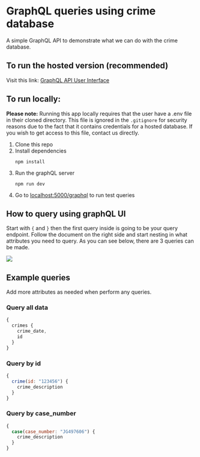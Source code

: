 # GraphQL queries using crime database
A simple GraphQL API to demonstrate what we can do with the crime database.

## To run the hosted version (recommended)
Visit this link: [GraphQL API User Interface](https://crime-graphql-api.vercel.app/)

## To run locally:
**Please note:** Running this app locally requires that the user have a .env file in their cloned directory. This file is ignored in the ```.gitignore``` for security reasons due to the fact that it contains credentials for a hosted database. If you wish to get access to this file, contact us directly.

1. Clone this repo
2. Install dependencies
    ```
    npm install
    ```
3. Run the graphQL server
   ```
   npm run dev
   ```
4. Go to [localhost:5000/graphql](http://localhost:5000/graphql) to run test queries

## How to query using graphQL UI
Start with `{` and `}` then the first query inside is going to be your query endpoint. Follow the document on the right side and start nesting in what attributes you need to query. As you can see below, there are 3 queries can be made.

<img src="https://firebasestorage.googleapis.com/v0/b/chatapp-be9bd.appspot.com/o/doc.png?alt=media&token=0250f82c-72a6-4ca8-85bb-5f2e21c85c07"/>


## Example queries
Add more attributes as needed when perform any queries.
### Query all data
```javascript
{
  crimes {
    crime_date,
    id
  }
}
```

### Query by id

```javascript
{
  crime(id: "123456") {
    crime_description
  }
}
```

### Query by case_number

```javascript
{
  case(case_number: "JG497606") {
    crime_description
  }
}
```

